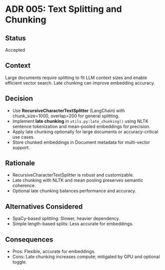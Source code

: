 # ADR 005: Text Splitting and Chunking

## Status

Accepted

## Context

Large documents require splitting to fit LLM context sizes and enable efficient vector search. Late chunking can improve embedding accuracy.

## Decision

- Use **RecursiveCharacterTextSplitter** (LangChain) with chunk_size=1000, overlap=200 for general splitting.
- Implement **late chunking** in `utils.py:late_chunking()` using NLTK sentence tokenization and mean-pooled embeddings for precision.
- Apply late chunking optionally for large documents or accuracy-critical use cases.
- Store chunked embeddings in Document metadata for multi-vector support.

## Rationale

- RecursiveCharacterTextSplitter is robust and customizable.
- Late chunking with NLTK and mean pooling preserves semantic coherence.
- Optional late chunking balances performance and accuracy.

## Alternatives Considered

- SpaCy-based splitting: Slower, heavier dependency.
- Simple length-based splits: Less accurate for embeddings.

## Consequences

- Pros: Flexible, accurate for embeddings.
- Cons: Late chunking increases compute; mitigated by GPU and optional toggle.
